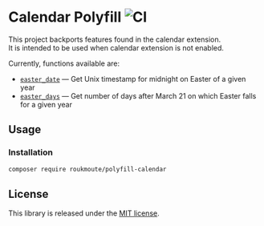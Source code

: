 # Calendar Polyfill ![CI](https://github.com/roukmoute/polyfill-calendar/workflows/CI/badge.svg)

This project backports features found in the calendar extension.  
It is intended to be used when calendar extension is not enabled.

Currently, functions available are:
- [`easter_date`](https://www.php.net/manual/en/function.easter-date.php) — Get Unix timestamp for midnight on Easter of a given year
- [`easter_days`](https://www.php.net/manual/en/function.easter-days.php) — Get number of days after March 21 on which Easter falls for a given year

## Usage

### Installation

```sh
composer require roukmoute/polyfill-calendar
```

## License

This library is released under the [MIT license](LICENSE).
